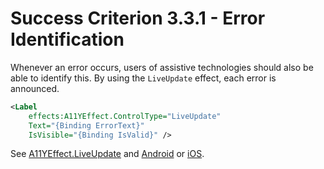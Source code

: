 # Success Criterion 3.3.1 - Error Identification

Whenever an error occurs, users of assistive technologies should also be able to identify this. By using the `LiveUpdate` effect, each error is announced.

```xml
<Label
    effects:A11YEffect.ControlType="LiveUpdate"
    Text="{Binding ErrorText}"
    IsVisible="{Binding IsValid}" />
```

See [A11YEffect.LiveUpdate](./A11YEffect.md) and [Android](./A11YEffect_Android.md) or [iOS](./A11YEffect_iOS.md).
